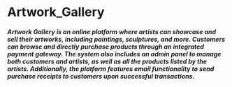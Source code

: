 # Artwork_Gallery
##### Artwork Gallery is an online platform where artists can showcase and sell their artworks, including paintings, sculptures, and more. Customers can browse and directly purchase products through an integrated payment gateway. The system also includes an admin panel to manage both customers and artists, as well as all the products listed by the artists. Additionally, the platform features email functionality to send purchase receipts to customers upon successful transactions.
